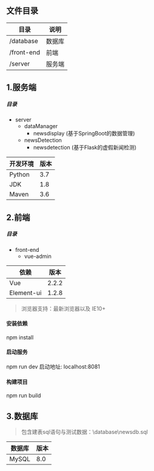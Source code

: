 ## 文件目录

|  目录   | 说明  | 
|  ----  | ----  |
| /database  | 数据库 |
| /front-end  | 前端 |
| /server  | 服务端 |


## 1.服务端

##### 目录

- server
	- dataManager
		- newsdisplay (基于SpringBoot的数据管理)
	- newsDetection
		- newsdetection (基于Flask的虚假新闻检测)

|  开发环境   | 版本  | 
|  ----  | ----  |
| Python  | 3.7 |
| JDK  | 1.8 |
| Maven  | 3.6 |


## 2.前端

##### 目录

- front-end
	- vue-admin

|  依赖   | 版本  | 
|  ----  | ----  |
| Vue  | 2.2.2 |
| Element-ui  | 1.2.8 |

> 浏览器支持：最新浏览器以及 IE10+

#### 安装依赖
npm install

#### 启动服务 
npm run dev
启动地址: localhost:8081

#### 构建项目
npm run build


## 3.数据库

> 包含建表sql语句与测试数据：\database\newsdb.sql

|  数据库   | 版本  | 
|  ----  | ----  |
| MySQL  | 8.0 |
